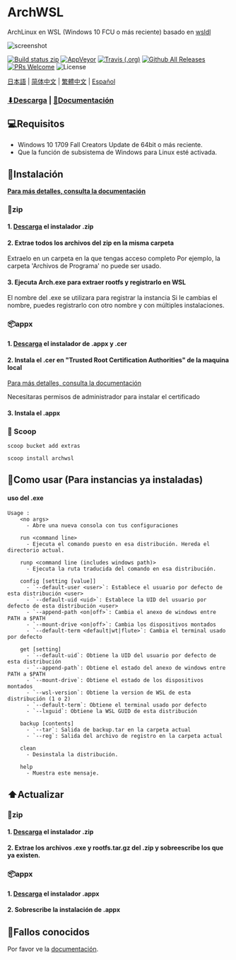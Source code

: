 
# ArchWSL
ArchLinux en WSL (Windows 10 FCU o más reciente)
basado en [wsldl](https://github.com/yuk7/wsldl)


![screenshot](https://raw.githubusercontent.com/wiki/yuk7/wsldl/img/Arch_Alpine_Ubuntu.png)

[![Build status zip](https://img.shields.io/github/workflow/status/yuk7/ArchWSL/Build%20zip%20CI?logo=data%3Aimage%2Fpng%3Bbase64%2CiVBORw0KGgoAAAANSUhEUgAAADAAAAAwCAYAAABXAvmHAAABEWlDQ1BTa2lhAAAokYWRoU7DUBSGPwqGhAQEYgJxBQIDAZYQBGqIBlu2ZODarhSStWtuu4wXIBgMBk14CHgFPAEDD4EgaP6uojUb%2F82558vJyb33PxecFpKzBklaWM%2FtmP7ZuaEhP8wzZmsBfj%2FKHd625%2FTN0vIgykPlb0VhdbmOHIjX44qvSw4qvivZdr1j8aN4K25w0OBJkRXi17I%2FzGzJX%2BKjZDgO63ezEqW9U%2BW%2BYoN9dhSGLhaflJwLIrFhwhUFl6IcD5eOyFVPwlj1f1TPc6S3Hf7A4n1dCx7g5RZan3Vt8wlWb%2BD5PfOtPy0tKZx2u5rzvDvqv5jh1Uy9uoy0YoZyaDiR21DujfzvssfBH0tmRP2ZPyMqAAAABHNCSVQICAgIfAhkiAAAAzpJREFUaIHtmc9qFFkUxn%2F3VnWHmMSgouMYJepIEFFxMQPjA7h3JcwT%2BAyzm93gE%2BhCdOufhUuRwTdwIXGhwZlEF4ITRzSKSaeq7jmzuFXVf5Ku6lZJ30B%2F0HTRnOKer873nXNvF4wxxhhjjPENMMXFym2OJ3FjduA7V1NYrQ979OoE75I9lTFJvPHq2v3ltYHX7oAB%2BPsWx1yzsQImGurmpQRcdYxTw72XZ3BqqsK%2BpJLN%2F%2Fngxfth1geIATZpzlghWjhqUB38ZmMj7L81DFB%2Bba3z8uOBvhHvP29OaRRdAu4MvrqHLZcREAcig3%2FcvsEKdmr2A1XPZaJhMaJXhk0e8gqQJEizgat7mL0wkM7F2C9SGXZoZp0zcX91bGbCf5%2FSS4s3G1eNoVJroMtnZ7LH5ooXb1z8LOKrMISC%2FH3TFqZtZUwEXDzypn9KCqsfdDpz3KhbbzM1PFtrLKqmF4xBcw%2FQiB3DV%2BA74uBszYPvwD9v9PyT6ywAS2UFXO6BEsO4eSdhQBRiZRJKD4BaLQk0fpxn8qdzUCfHEWHi6WtaS4sKabcHxAGq7Dn98wjTq0d84DD7Lx6y8NATSFMwdrQeGAbGQMv6obvVA0q4%2Bi%2BgCpm%2FjAGSFKLcAxp68j1oV8CREyAfBgET6Uit7EISeRJaJB9w%2Fj453yG9iQHTVYGgs%2Ff5pd4EvgIpiAWXlfoJm8QWCZHvRDsrsJsIJEk%2BB7Kii4ZNQDsYlBJy8W6qQC8BQEXzLqS7gIDQ1YXWU4hjkCzPWwInID1dKHMYayArtxJfcbLZSfRKyDpiMflWQvAMQ2bQr426jLb%2BQ5aQts%2Fg7UEWdXqg%2BpA%2BcohCus1WwnW0UZVAK2AodA50zgGrZQVUJFwJafeWv2yjzRiyrAiS3MiBQtTLhq5Bln8r4AI3sfRsp7cg%2BAoUA6sfARewB2D7OdAFkbDPxtL%2BG3FbAkF3IfAKydGnAi5sD6hC5ttQhQd2MqMhIbUVCLgLGfIuVFOBYE1s%2FOGreDfnCSipAh83vLzevmthq99ZjAyqIJnTiaZdg3yc%2FQH25G%2F8robjKrT2%2FjAlp3%2BZm8QQHA0LzExFf81dfn531Ll8F%2FwPo73Ufbbb6f8AAAAASUVORK5CYII%3D&style=flat-square)](https://github.com/yuk7/ArchWSL/actions)
[![AppVeyor](https://img.shields.io/appveyor/ci/yuk7/ArchWSL.svg?logo=Windows&style=flat-square)](https://ci.appveyor.com/project/yuk7/archwsl)
[![Travis (.org)](https://img.shields.io/travis/yuk7/ArchWSL-FS.svg?logo=Linux&style=flat-square)](https://travis-ci.org/yuk7/ArchWSL-FS)
[![Github All Releases](https://img.shields.io/github/downloads/yuk7/ArchWSL/total.svg?style=flat-square)](https://github.com/yuk7/ArchWSL/releases/latest)
[![PRs Welcome](https://img.shields.io/badge/PRs-welcome-brightgreen.svg?style=flat-square)](http://makeapullrequest.com)
![License](https://img.shields.io/github/license/yuk7/ArchWSL.svg?style=flat-square)

[日本語](https://github.com/yuk7/ArchWSL/blob/master/README_ja.md) | [简体中文](https://github.com/yuk7/ArchWSL/blob/master/README_zh-cn.md) | [繁體中文](https://github.com/yuk7/ArchWSL/blob/master/README_zh-tw.md) | [Español](https://github.com/yuk7/ArchWSL/blob/master/README_es.md)

### [⬇Descarga](https://github.com/yuk7/ArchWSL/releases/latest) | [📓Documentación](https://git.io/arch-doc)

## 💻Requisitos
* Windows 10 1709 Fall Creators Update de 64bit o más reciente.
* Que la función de subsistema de Windows para Linux esté activada.

## 💾Instalación
**[Para más detalles, consulta la documentación](https://wsldl-pg.github.io/ArchW-docs/How-to-Setup)**
### 📁zip
#### 1. [Descarga](https://github.com/yuk7/ArchWSL/releases/latest) el instalador .zip

#### 2. Extrae todos los archivos del zip en la misma carpeta
Extraelo en un carpeta en la que tengas acceso completo
Por ejemplo, la carpeta 'Archivos de Programa' no puede ser usado.

#### 3. Ejecuta Arch.exe para extraer rootfs y registrarlo en WSL
El nombre del .exe se utilizara para registrar la instancia
Si le cambias el nombre, puedes registrarlo con otro nombre y con múltiples instalaciones.

### 📦appx
#### 1. [Descarga](https://github.com/yuk7/ArchWSL/releases/latest) el instalador de .appx y .cer
#### 2. Instala el .cer en "Trusted Root Certification Authorities" de la maquina local
[Para más detalles, consulta la documentación](https://wsldl-pg.github.io/ArchW-docs/Install-Certificate)

Necesitaras permisos de administrador para instalar el certificado
#### 3. Instala el .appx

### 🥄 Scoop
`scoop bucket add extras `

`scoop install archwsl `

## 📝Como usar (Para instancias ya instaladas)
#### uso del .exe
```dos
Usage :
    <no args>
      - Abre una nueva consola con tus configuraciones

    run <command line>
      - Ejecuta el comando puesto en esa distribución. Hereda el directorio actual.

    runp <command line (includes windows path)>
      - Ejecuta la ruta traducida del comando en esa distribución.

    config [setting [value]]
      - `--default-user <user>`: Establece el usuario por defecto de esta distribución <user>
      - `--default-uid <uid>`: Establece la UID del usuario por defecto de esta distribución <user>
      - `--append-path <on|off>`: Cambia el anexo de windows entre PATH a $PATH
      - `--mount-drive <on|off>`: Cambia los dispositivos montados
      - `--default-term <default|wt|flute>`: Cambia el terminal usado por defecto

    get [setting]
      - `--default-uid`: Obtiene la UID del usuario por defecto de esta distribución
      - `--append-path`: Obtiene el estado del anexo de windows entre PATH a $PATH
      - `--mount-drive`: Obtiene el estado de los dispositivos montados
      - `--wsl-version`: Obtiene la version de WSL de esta distribución (1 o 2)
      - `--default-term`: Obtiene el terminal usado por defecto
      - `--lxguid`: Obtiene la WSL GUID de esta distribución

    backup [contents]
      - `--tar`: Salida de backup.tar en la carpeta actual
      - `--reg`: Salida del archivo de registro en la carpeta actual

    clean
      - Desinstala la distribución.

    help
      - Muestra este mensaje.
```

## ⬆️Actualizar
### 📁zip
#### 1. [Descarga](https://github.com/yuk7/ArchWSL/releases/latest) el instalador .zip
#### 2. Extrae los archivos .exe y rootfs.tar.gz del .zip y sobreescribe los que ya existen.

### 📦appx
#### 1. [Descarga](https://github.com/yuk7/ArchWSL/releases/latest) el instalador .appx
#### 2. Sobrescribe la instalación de .appx

## 🚫Fallos conocidos
Por favor ve la [documentación](https://git.io/arch-doc).
